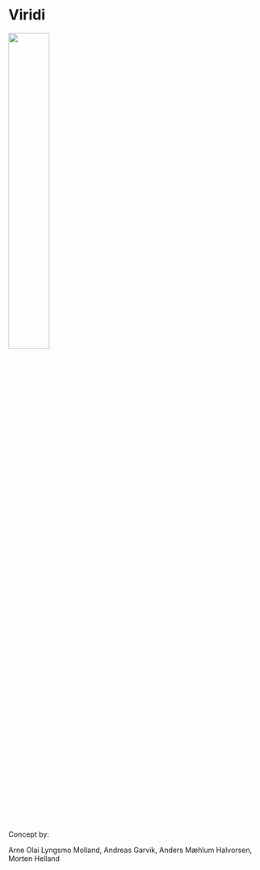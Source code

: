 # Viridi

<img src="https://user-images.githubusercontent.com/31239471/55337097-53435b80-549e-11e9-83a5-b63f87c24a60.gif" width="40%" height="40%"> </img>


Concept by:

Arne Olai Lyngsmo Molland, Andreas Garvik, Anders Mæhlum Halvorsen, Morten Helland
